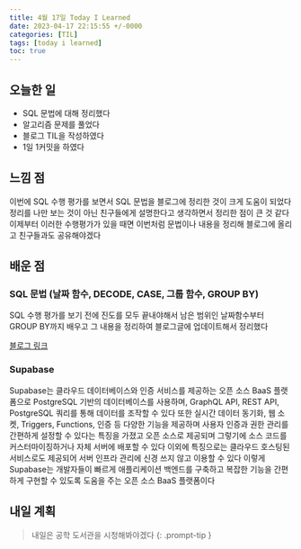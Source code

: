 ```yaml
---
title: 4월 17일 Today I Learned
date: 2023-04-17 22:15:55 +/-0000
categories: [TIL]
tags: [today i learned]
toc: true
---
```


## 오늘한 일

* SQL 문법에 대해 정리했다
* 알고리즘 문제를 풀었다
* 블로그 TIL을 작성하였다
* 1일 1커밋을 하였다

## 느낌 점

이번에 SQL 수행 평가를 보면서 SQL 문법을 블로그에 정리한 것이 크게 도움이 되었다
정리를 나만 보는 것이 아닌 친구들에게 설명한다고 생각하면서 정리한 점이 큰 것 같다 
이제부터 이러한 수행평가가 있을 때면 이번처럼 문법이나 내용을 정리해 블로그에 올리고
친구들과도 공유해야겠다

## 배운 점

### SQL 문법 (날짜 함수, DECODE, CASE, 그룹 함수, GROUP BY)

SQL 수행 평가를 보기 전에 진도를 모두 끝내야해서 남은 범위인 날짜함수부터 GROUP BY까지 배우고
그 내용을 정리하여 블로그글에 업데이트해서 정리했다

[블로그 링크](https://jangwoojun.github.io/posts/sql1/)

### Supabase

Supabase는 클라우드 데이터베이스와 인증 서비스를 제공하는 오픈 소스 BaaS 플랫폼으로 PostgreSQL 기반의 데이터베이스를 사용하며, GraphQL API, REST API, PostgreSQL 쿼리를 통해 데이터를 조작할 수 있다 또한 실시간 데이터 동기화, 웹 소켓, Triggers, Functions, 인증 등 다양한 기능을 제공하며 사용자 인증과 권한 관리를 간편하게 설정할 수 있다는 특징을 가졌고 오픈 소스로 제공되며 그렇기에 소스 코드를 커스터마이징하거나 자체 서버에 배포할 수 있다 이외에 특징으로는 클라우드 호스팅된 서비스로도 제공되어 서버 인프라 관리에 신경 쓰지 않고 이용할 수 있다 이렇게 Supabase는 개발자들이 빠르게 애플리케이션 백엔드를 구축하고 복잡한 기능을 간편하게 구현할 수 있도록 도움을 주는 오픈 소스 BaaS 플랫폼이다

## 내일 계획

> 내일은 공학 도서관을 시청해봐야겠다
{: .prompt-tip }